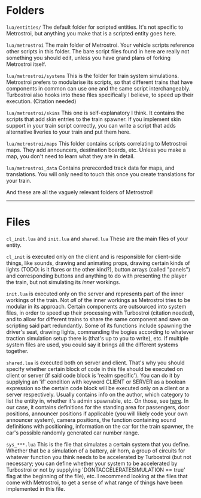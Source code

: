 # Folders
``lua/entities/``
The default folder for scripted entities. It's not specific to Metrostroi, but anything you make that is a scripted entity goes here.

``lua/metrostroi``
The main folder of Metrostroi. Your vehicle scripts reference other scripts in this folder. The bare script files found in here are really not something you should edit, unless you have grand plans of forking Metrostroi itself.

``lua/metrostroi/systems``
This is the folder for train system simulations. Metrostroi prefers to modularise its scripts, so that different trains that have components in common can use one and the same script interchangeably. Turbostroi also hooks into these files specifically I believe, to speed up their execution. (Citation needed)

``lua/metrostroi/skins``
This one is self-explanatory I think. It contains the scripts that add skin entries to the train spawner. If you implement skin support in your train script correctly, you can write a script that adds alternative liveries to your train and put them here.

``lua/metrostroi/maps``
This folder contains scripts correlating to Metrostroi maps. They add announcers, destination boards, etc. Unless you make a map, you don't need to learn what they are in detail.

``lua/metrostroi_data``
Contains prerecorded track data for maps, and translations. You will only need to touch this once you create translations for your train.

And these are all the vaguely relevant folders of Metrostroi!

***   


# Files

``cl_init.lua`` and ``init.lua`` and ``shared.lua``
These are the main files of your entity. 

``cl_init`` is executed only on the client and is responsible for client-side things, like sounds, drawing and animating props, drawing certain kinds of lights (TODO: is it flares or the other kind?), button arrays (called "panels") and corresponding buttons and anything to do with presenting the player the train, but not simulating its *inner* workings.

``init.lua`` is executed only on the server and represents part of the inner workings of the train. Not *all* of the inner workings as Metrostroi tries to be modular in its approach. Certain components are outsourced into system files, in order to speed up their processing with Turbostroi (citation needed), and to allow for different trains to share the same component and save on scripting said part redundantly.
Some of its functions include spawning the driver's seat, drawing lights, commanding the bogies according to whatever traction simulation setup there is (that's up to you to write), etc. If multiple system files are used, you could say it brings all the different systems together. 

``shared.lua`` is executed both on server and client. That's why you should specify whether certain block of code in this file should be executed on client or server (if said code block is 'realm specific'). You can do it by supplying an 'if' condition with keyword CLIENT or SERVER as a boolean expression so the certain code block will be executed only on a client or a server respectively. 
Usually contains info on the author, which category to list the entity in, whether it's admin spawnable, etc. On those, see [here](https://wiki.facepunch.com/gmod/Structures/ENT).
In our case, it contains definitions for the standing area for passengers, door positions, announcer positions if applicable (you will likely code your own announcer system), camera positions, the function containing sound definitions with positioning, information on the car for the train spawner, the car's possible randomly generated car number range.


``sys_***.lua``
This is the file that simulates a certain system that you define. Whether that be a simulation of a battery, air horn, a group of circuits for whatever function you think needs to be accelerated by Turbostroi (but not necessary; you can define whether your system to be accelerated by Turbostroi or not by supplying 'DONTACCELERATESIMULATION == true' flag at the beginning of the file), etc. I recommend looking at the files that come with Metrostroi, to get a sense of what range of things have been implemented in this file.
